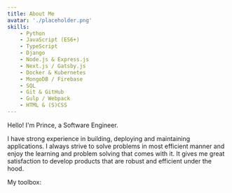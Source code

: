 ```yaml
---
title: About Me
avatar: './placeholder.png'
skills:
    - Python
    - JavaScript (ES6+)
    - TypeScript
    - Django
    - Node.js & Express.js
    - Next.js / Gatsby.js
    - Docker & Kubernetes
    - MongoDB / Firebase
    - SQL
    - Git & GitHub
    - Gulp / Webpack
    - HTML & (S)CSS
---
```


Hello! I'm Prince, a Software Engineer.

I have strong experience in building, deploying and maintaining applications. I always strive to solve problems in most efficient manner and enjoy the learning and problem solving that comes with it. It gives me great satisfaction to develop products that are robust and efficient under the hood.

My toolbox:

